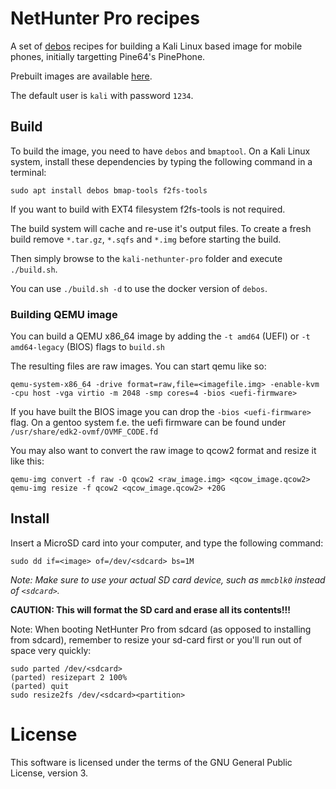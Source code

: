 # NetHunter Pro recipes

A set of [debos](https://github.com/go-debos/debos) recipes for building a
Kali Linux based image for mobile phones, initially targetting Pine64's PinePhone.

Prebuilt images are available [here](https://www.kali.org/get-kali/#kali-mobile).

The default user is `kali` with password `1234`.

## Build

To build the image, you need to have `debos` and `bmaptool`. On a Kali Linux
system, install these dependencies by typing the following command in a terminal:

```
sudo apt install debos bmap-tools f2fs-tools
```

If you want to build with EXT4 filesystem f2fs-tools is not required.

The build system will cache and re-use it's output files. To create a fresh build
remove `*.tar.gz`, `*.sqfs` and `*.img` before starting the build.

Then simply browse to the `kali-nethunter-pro` folder and execute `./build.sh`.

You can use `./build.sh -d` to use the docker version of `debos`.

### Building QEMU image

You can build a QEMU x86_64 image by adding the `-t amd64` (UEFI) or
`-t amd64-legacy` (BIOS) flags to `build.sh`

The resulting files are raw images. You can start qemu like so:

```
qemu-system-x86_64 -drive format=raw,file=<imagefile.img> -enable-kvm -cpu host -vga virtio -m 2048 -smp cores=4 -bios <uefi-firmware>
```
If you have built the BIOS image you can drop the `-bios <uefi-firmware>` flag.
On a gentoo system f.e. the uefi firmware can be found under
`/usr/share/edk2-ovmf/OVMF_CODE.fd`

You may also want to convert the raw image to qcow2 format
and resize it like this:

```
qemu-img convert -f raw -O qcow2 <raw_image.img> <qcow_image.qcow2>
qemu-img resize -f qcow2 <qcow_image.qcow2> +20G
```

## Install

Insert a MicroSD card into your computer, and type the following command:

```
sudo dd if=<image> of=/dev/<sdcard> bs=1M
```

*Note: Make sure to use your actual SD card device, such as `mmcblk0` instead of
`<sdcard>`.*

**CAUTION: This will format the SD card and erase all its contents!!!**

Note: When booting NetHunter Pro from sdcard (as opposed to installing from sdcard),
      remember to resize your sd-card first or you'll run out of space very quickly:

```
sudo parted /dev/<sdcard>
(parted) resizepart 2 100%
(parted) quit
sudo resize2fs /dev/<sdcard><partition>
```

# License

This software is licensed under the terms of the GNU General Public License,
version 3.
